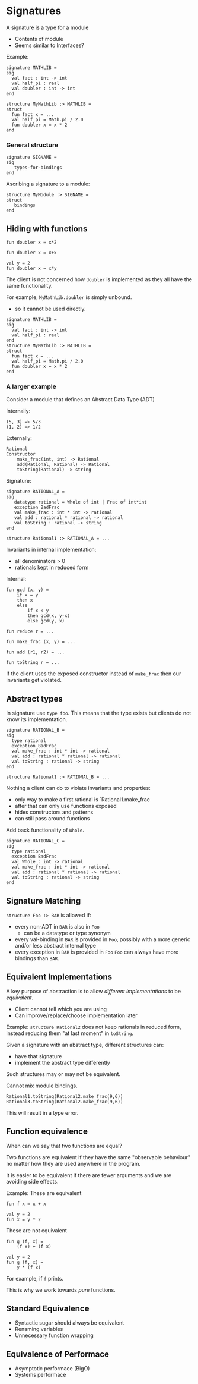 # Signatures
A signature is a type for a module
* Contents of module
* Seems similar to Interfaces?

Example:
```
signature MATHLIB =
sig
  val fact : int -> int
  val half_pi : real
  val doubler : int -> int
end
    
structure MyMathLib :> MATHLIB =
struct
  fun fact x = ...
  val half_pi = Math.pi / 2.0
  fun doubler x = x * 2
end
```

### General structure
```
signature SIGNAME =
sig 
   types-for-bindings 
end
```
Ascribing a signature to a module:
```
structure MyModule :> SIGNAME =
struct 
   bindings 
end
```

## Hiding with functions
```
fun doubler x = x*2

fun doubler x = x+x

val y = 2
fun doubler x = x*y
```
The client is not concerned how `doubler` is implemented as they all have the same functionality.

For example, `MyMathLib.doubler` is simply unbound.
* so it cannot be used directly.
```
signature MATHLIB =
sig
  val fact : int -> int
  val half_pi : real
end
structure MyMathLib :> MATHLIB =
struct
  fun fact x = ...
  val half_pi = Math.pi / 2.0
  fun doubler x = x * 2
end
```

### A larger example
Consider a module that defines an Abstract Data Type (ADT)

Internally:
```
(5, 3) => 5/3
(1, 2) => 1/2
```

Externally:
```
Rational
Constructor
    make_frac(int, int) -> Rational
    add(Rational, Rational) -> Rational
    toString(Rational) -> string
```
Signature:
```
signature RATIONAL_A =
sig
   datatype rational = Whole of int | Frac of int*int
   exception BadFrac
   val make_frac : int * int -> rational
   val add : rational * rational -> rational
   val toString : rational -> string
end

structure Rational1 :> RATIONAL_A = ...
```

Invariants in internal implementation:
* all denominators > 0
* rationals kept in reduced form

Internal:
```
fun gcd (x, y) =
    if x = y
    then x
    else
        if x < y
        then gcd(x, y-x)
        else gcd(y, x)

fun reduce r = ...

fun make_frac (x, y) = ...

fun add (r1, r2) = ...

fun toString r = ...
```

If the client uses the exposed constructor instead of `make_frac` then our invariants get violated.

## Abstract types
In signature use `type foo`. This means that the type exists but clients do not know its implementation.
```
signature RATIONAL_B =
sig
  type rational
  exception BadFrac
  val make_frac : int * int -> rational
  val add : rational * rational -> rational
  val toString : rational -> string
end

structure Rational1 :> RATIONAL_B = ...
```
Nothing a client can do to violate invariants and properties:
* only way to make a first rational is `Rational1.make_frac
* after that can only use functions exposed
* hides constructors and patterns
* can still pass around functions

Add back functionality of `Whole`.
```
signature RATIONAL_C =
sig
  type rational
  exception BadFrac
  val Whole : int -> rational
  val make_frac : int * int -> rational
  val add : rational * rational -> rational
  val toString : rational -> string
end
```

## Signature Matching
`structure Foo :> BAR` is allowed if:
* every non-ADT in `BAR` is also in `Foo`
    * can be a datatype or type synonym
* every val-binding in `BAR` is provided in `Foo`, possibly with a more generic and/or less abstract internal type
* every exception in `BAR` is provided in `Foo`
`Foo` can always have more bindings than `BAR`.

## Equivalent Implementations
A key purpose of abstraction is to allow *different implementations* to be *equivalent*.
* Client cannot tell which you are using
* Can improve/replace/choose implementation later

Example: `structure Rational2` does not keep rationals in reduced form, instead reducing them "at last moment" in `toString`.

Given a signature with an abstract type, different structures can:
* have that signature
* implement the abstract type differently

Such structures may or may not be equivalent.

Cannot mix module bindings.
```
Rational1.toString(Rational2.make_frac(9,6))
Rational3.toString(Rational2.make_frac(9,6))
```
This will result in a type error.

## Function equivalence
When can we say that two functions are equal?

Two functions are equivalent if they have the same "observable behaviour" no matter how they are used anywhere in the program.

It is easier to be equivalent if there are fewer arguments and we are avoiding side effects.

Example:
These are equivalent
```
fun f x = x + x

val y = 2
fun x = y * 2
```
These are not equivalent
```
fun g (f, x) =
    (f x) + (f x)

val y = 2
fun g (f, x) =
    y * (f x)
```
For example, if `f` prints.

This is why we work towards *pure* functions.

## Standard Equivalence
* Syntactic sugar should always be equivalent
* Renaming variables
* Unnecessary function wrapping

## Equivalence of Performace
* Asymptotic performace (BigO)
* Systems performace